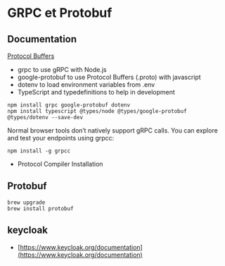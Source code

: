 # GRPC et Protobuf

## Documentation
[Protocol Buffers]([https://developers.google.com/protocol-buffers])
* grpc to use gRPC with Node.js
* google-protobuf to use Protocol Buffers (.proto) with javascript
* dotenv to load environment variables from .env
* TypeScript and typedefinitions to help in development

```
npm install grpc google-protobuf dotenv
npm install typescript @types/node @types/google-protobuf @types/dotenv --save-dev
```

Normal browser tools don’t natively support gRPC calls. You can explore and test your endpoints using grpcc:
```
npm install -g grpcc
```

* Protocol Compiler Installation

## Protobuf
```
brew upgrade
brew install protobuf
```


## keycloak
* [https://www.keycloak.org/documentation](https://www.keycloak.org/documentation)

